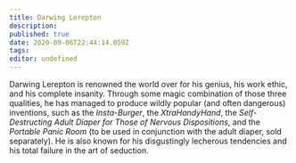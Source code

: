 ```yaml
---
title: Darwing Lerepton
description: 
published: true
date: 2020-09-06T22:44:14.059Z
tags: 
editor: undefined
---
```


Darwing Lerepton is renowned the world over for his genius, his work ethic, and his complete insanity. Through some magic combination of those three qualities, he has managed to produce wildly popular (and often dangerous) inventions, such as the *Insta-Burger*, the *XtraHandyHand*, the *Self-Destructing Adult Diaper for Those of Nervous Dispositions*, and the *Portable Panic Room* (to be used in conjunction with the adult diaper, sold separately). He is also known for his disgustingly lecherous tendencies and his total failure in the art of seduction.
